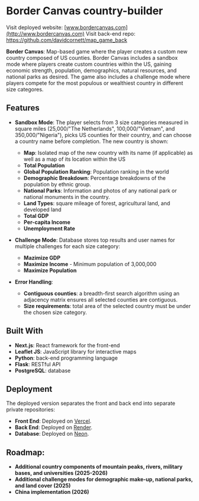 # Border Canvas country-builder

Visit deployed website: [www.bordercanvas.com](http://www.bordercanvas.com)
Visit back-end repo: https://github.com/davidcornett/map_game_back

**Border Canvas**: Map-based game where the player creates a custom new country composed of US counties. Border Canvas includes a sandbox mode where players create custom countries within the US, gaining economic strength, population, demographics, natural resources, and national parks as desired. The game also includes a challenge mode where players compete for the most populous or wealthiest country in different size categores.

## Features

- **Sandbox Mode**: The player selects from 3 size categories measured in square miles (25,000/"The Netherlands", 100,000/"Vietnam", and 350,000/"Nigeria"), picks US counties for their country, and can choose a country name before completion. The new country is shown:
    - **Map**: Isolated map of the new country with its name (if applicable) as well as a map of its location within the US
    - **Total Population**
    - **Global Population Ranking**: Population ranking in the world
    - **Demographic Breakdown**: Percentage breakdowns of the population by ethnic group.
    - **National Parks**: Information and photos of any national park or national monuments in the country.
    - **Land Types**: square mileage of forest, agricultural land, and developed land
    - **Total GDP**
    - **Per-capita Income**
    - **Unemployment Rate**


- **Challenge Mode**: Database stores top results and user names for multiple challenges for each size category:
    - **Mazimize GDP**
    - **Maximize Income** - Minimum population of 3,000,000
    - **Maximize Population**
- **Error Handling**: 
    - **Contiguous counties**: a breadth-first search algorithm using an adjacency matrix ensures all selected counties are contiguous.
    - **Size requirements**: total area of the selected country must be under the chosen size category.


## Built With
- **Next.js**: React framework for the front-end
- **Leaflet JS**: JavaScript library for interactive maps
- **Python**: back-end programming language
- **Flask**: RESTful API
- **PostgreSQL**: database

## Deployment

The deployed version separates the front and back end into separate private repositories:

- **Front End**: Deployed on [Vercel](https://vercel.com/).
- **Back End**: Deployed on [Render](https://render.com/).
- **Database**: Deployed on [Neon](https://neon.tech/).

## Roadmap:
- **Additional country components of mountain peaks, rivers, military bases, and universities (2025-2026)**
- **Additional challenge modes for demographic make-up, national parks, and land cover (2025)**
- **China implementation (2026)**
